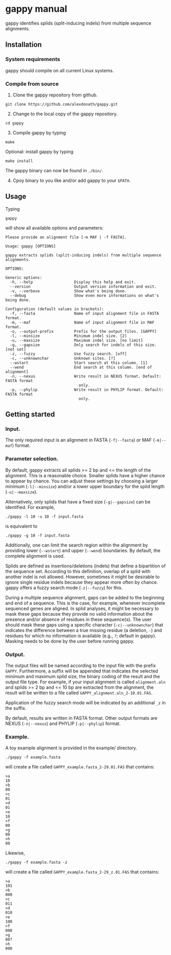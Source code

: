 # gappy manual

gappy identifies splids (split-inducing indels) from multiple sequence alignments.

## Installation

### System requirements

gappy should compile on all current Linux systems.

### Compile from source

1. Clone the gappy repository from github.
```
git clone https://github.com/alexdonath/gappy.git
```
2. Change to the local copy of the gappy repository.
```
cd gappy
```
3. Compile gappy by typing
```
make
```
Optional: install gappy by typing
```
make install
```
The gappy binary can now be found in `./bin/`.

4. Cpoy binary to  you like and/or add gappy to your `$PATH`.

## Usage

Typing
```
gappy
```

will show all available options and parameters:

```
Please provide an alignment file [-m MAF | -f FASTA].

Usage: gappy [OPTIONS]

gappy extracts splids (split-inducing indels) from multiple sequence alignments.

OPTIONS:

Generic options:
  -h, --help                  Display this help and exit.
  --version                   Output version information and exit.
  -v, --verbose               Show what's being done.
  --debug                     Show even more informations on what's being done.

Configuration (default values in brackets):
  -f, --fasta                 Name of input alignment file in FASTA format.
  -m, --maf                   Name of input alignment file in MAF format.
  -o, --output-prefix         Prefix for the output files. [GAPPY]
  -l, --minsize               Minimum indel size. [2]
  -u, --maxsize               Maximum indel size. [no limit]
  -g, --gapsize               Only search for indels of this size. [not set]
  -z, --fuzzy                 Use fuzzy search. [off]
  -c, --unknownchar           Unknown sites. [?]
  --wstart                    Start search at this column. [1]
  --wend                      End search at this column. [end of alignment]
  -n, --nexus                 Write result in NEXUS format. Default: FASTA format
                                only.
  -p, --phylip                Write result in PHYLIP format. Default: FASTA format
                                only.
```

## Getting started

### Input.

The only required input is an alignment in FASTA (`-f|--fasta`) or MAF
(`-m|--maf`) format.


### Parameter selection.

By default, gappy extracts all splids >= 2 bp and <= the length of
the alignment. This is a reasonable choice. Smaller splids have a
higher chance to appear by chance. You can adjust these settings by
choosing a larger minimum (`-l|--minsize`) and/or a lower upper
boundary for the splid length (`-u|--maxsize`).

Alternatively, only splids that have a fixed size (`-g|--gapsize`) can
be identified. For example,

```
./gappy -l 10 -u 10 -f input.fasta
```
is equivalent to
```
./gappy -g 10 -f input.fasta
```

Additionally, one can limit the search region within the alignment by
providing lower (`--wstart`) and upper (`--wend`) boundaries. By
default, the complete alignment is used.

Splids are defined as insertions/deletions (indels) that define a
bipartition of the sequence set. According to this definition, overlap
of a splid with another indel is not allowed. However, sometimes it
might be desirable to ignore single residue indels because they appear
more often by chance. gappy offers a fuzzy search mode (`-z|--fuzzy`)
for this.

During a multiple sequence alignment, gaps can be added to the
beginning and end of a sequence. This is the case, for example,
whenever incomplete sequenced genes are aligned. In splid analyses, it
might be necessary to mask these gaps because they provide no valid
information about the presence and/or absence of residues in these
sequence(s). The user should mask these gaps using a specific
character (`-c|--unknownchar`) that indicates the difference between a
true missing residue (a deletion, `-`) and residues for which no
information is available (e.g., `?`; default in gappy). Masking needs
to be done by the user before running gappy.


### Output.

The output files will be named according to the input file with the
prefix `GAPPY`. Furthermore, a suffix will be appended that indicates
the selected minimum and maximum splid size, the binary coding of the
result and the output file type. For example, if your input alignment
is called `alignment.aln` and splids >= 2 bp and <= 10 bp are
extracted from the alignment, the result will be written to a file
called `GAPPY_alignment.aln_2-10.01.FAS`.

Application of the fuzzy search mode will be indicated by an
additional `_z` in the suffix.

By default, results are written in FASTA format. Other output formats
are NEXUS (`-n|--nexus`) and PHYLIP (`-p|--phylip`) format.


### Example.

A toy example alignment is provided in the example/ directory.
```
./gappy -f example.fasta
```

will create a file called `GAPPY_example.fasta_2-29.01.FAS` that
contains:
```
>a
10
>b
00
>c
01
>d
01
>e
10
>f
00
>g
00
>h
00
```

Likewise,
```
./gappy -f example.fasta -z
```

will create a file called `GAPPY_example.fasta_2-29_z.01.FAS` that
contains:
```
>a
101
>b
000
>c
011
>d
010
>e
100
>f
000
>g
00?
>h
000
```